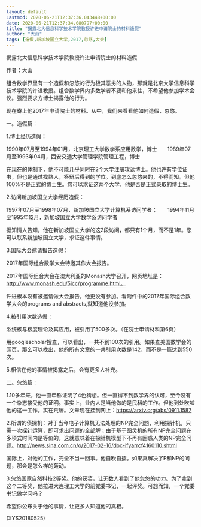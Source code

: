 ```yaml
---
layout: default
Lastmod: 2020-06-21T12:37:36.043448+00:00
date: 2020-06-21T12:37:34.080797+00:00
title: "揭露北大信息科学技术学院教授许进申请院士的材料造假"
author: "大山"
tags: [造假,新加坡国立大学,2017,忽悠,大会]
---
```


揭露北大信息科学技术学院教授许进申请院士的材料造假

作者：大山

组合数学界里有一个造假和忽悠的行为极其恶劣的人物，那就是北京大学信息科学技术学院的许进教授。组合数学界内多数学者不要和他来往，不希望他参加学术会议。强烈要求方博士揭露他的行为。

现在寄上他2017年申请院士的材料。从中，我们来看看他如何造假，忽悠。

一。造假篇：

1.博士经历造假：

1990年07月至1994年01月，北京理工大学数学系应用数学，博士　　1989年07月至1993年04月，西安交通大学管理学院管理工程，博士

在现在的体制下，他不可能几乎同时在2个大学注册攻读博士。他也许有学位证书，但也是通过找熟人，答辩后得到的学位。到底怎么忽悠来的，不得而知。但他100%不是正式的博士生。您可以求证这两个大学，他是否是正式录取的博士生。

2.访问新加坡国立大学经历造假：

1997年07月至1998年07月，新加坡国立大学计算机系访问学者；　　1994年11月至1995年12月，新加坡国立大学数学系访问学者

据知情人告知，他在新加坡国立大学的这2段访问，都只有1个月，而不是1年。您可以联系新加坡国立大学，求证这件事情。

3.国际大会邀请报告造假：

2017年国际组合数学大会特邀其作大会报告。

2017年国际组合大会在澳大利亚的Monash大学召开，网页地址是：http://www.monash.edu/5icc/programme.html。

许进根本没有被邀请做大会报告，他更没有参加。看附件中的2017年国际组合数学大会的programs and abstracts,就知道他没参加。

4.被引用次数造假：

系统核与核度理论及其应用，被引用了500多次。（在院士申请材料第6页）

用googlescholar搜查，可以看出，一共不到100次的引用。如果查美国数学会的网页，那么可以找出，他的所有文章的一共引用次数是142，而不是一篇达到550次。

5.相信在他的事情被揭露之后，会有更多人补充。

二。忽悠篇：

1.10多年来，他一直申称证明了4色猜想。但一直得不到数学界的认可，至今没有一个杂志接受他的证明。事实上，业内人是当他做的是民科的工作。但他到处吹嘘他的这一工作。实在荒唐。文章现在挂到网上：https://arxiv.org/abs/0911.1587

2.所谓的侦探机：对于当今电子计算机无法处理的NP完全问题，利用探针机，只需一次探针运算，即可求出问题的全部解；由于基于图灵机的所有NP完全问题在多项式时间内是等价的，这就意味着在探针机模型下不再有困惑人类的NP完全问题。http://news.sina.com.cn/o/2017-02-16/doc-ifyarrcf4160110.shtml

国际上，对他的工作，完全不当一回事。他自吹自擂。如果真解决了P和NP的问题，那会是怎么样的轰动。

3.忽悠国家自然科技2等奖。他的获奖，让无数人看到了他忽悠的功力。为了拿到这个二等奖，他拉进大连理工大学的前党委书记，一起评奖。可想而知，一个党委书记做学问吗？

希望你公布关于他的事情，让更多人知道他的真相。

(XYS20180525)

